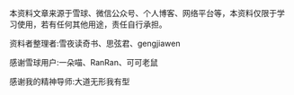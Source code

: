 本资料文章来源于雪球、微信公众号、个人博客、网络平台等，本资料仅限于学 习使用，若有任何其他用途，责任自行承担。

资料者整理者:雪夜读奇书、思弦君、gengjiawen 

感谢雪球用户:一朵喵、RanRan、可可老鼠 

感谢我的精神导师:大道无形我有型